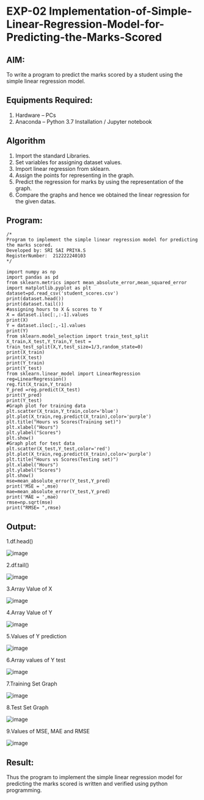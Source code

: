 # EXP-02  Implementation-of-Simple-Linear-Regression-Model-for-Predicting-the-Marks-Scored

## AIM:
To write a program to predict the marks scored by a student using the simple linear regression model.

## Equipments Required:
1. Hardware – PCs
2. Anaconda – Python 3.7 Installation / Jupyter notebook

## Algorithm
1. Import the standard Libraries.
2. Set variables for assigning dataset values.
3. Import linear regression from sklearn.
4. Assign the points for representing in the graph.
5. Predict the regression for marks by using the representation of the graph.
6. Compare the graphs and hence we obtained the linear regression for the given datas.
   
## Program:
```
/*
Program to implement the simple linear regression model for predicting the marks scored.
Developed by: SRI SAI PRIYA.S
RegisterNumber:  212222240103
*/

import numpy as np
import pandas as pd
from sklearn.metrics import mean_absolute_error,mean_squared_error
import matplotlib.pyplot as plt
dataset=pd.read_csv('student_scores.csv')
print(dataset.head())
print(dataset.tail())
#assigning hours to X & scores to Y
X = dataset.iloc[:,:-1].values
print(X)
Y = dataset.iloc[:,-1].values
print(Y)
from sklearn.model_selection import train_test_split
X_train,X_test,Y_train,Y_test = train_test_split(X,Y,test_size=1/3,random_state=0)
print(X_train)
print(X_test)
print(Y_train)
print(Y_test)
from sklearn.linear_model import LinearRegression
reg=LinearRegression()
reg.fit(X_train,Y_train)
Y_pred =reg.predict(X_test)
print(Y_pred)
print(Y_test)
#Graph plot for training data
plt.scatter(X_train,Y_train,color='blue')
plt.plot(X_train,reg.predict(X_train),color='purple')
plt.title("Hours vs Scores(Training set)")
plt.xlabel("Hours")
plt.ylabel("Scores")
plt.show()
#Graph plot for test data
plt.scatter(X_test,Y_test,color='red')
plt.plot(X_train,reg.predict(X_train),color='purple')
plt.title("Hours vs Scores(Testing set)")
plt.xlabel("Hours")
plt.ylabel("Scores")
plt.show()
mse=mean_absolute_error(Y_test,Y_pred)
print('MSE = ',mse)
mae=mean_absolute_error(Y_test,Y_pred)
print('MAE = ',mae)
rmse=np.sqrt(mse)
print("RMSE= ",rmse)
```
## Output:
1.df.head()

![image](https://github.com/SriSaiPriyaSenthilvel/Implementation-of-Simple-Linear-Regression-Model-for-Predicting-the-Marks-Scored/assets/119475702/1dc2ddc5-0ded-41c0-9b18-1cc962bf5a98)

2.df.tail()

![image](https://github.com/SriSaiPriyaSenthilvel/Implementation-of-Simple-Linear-Regression-Model-for-Predicting-the-Marks-Scored/assets/119475702/9eada9f6-bd10-46f0-af95-a04fe41fd553)

3.Array Value of X

![image](https://github.com/SriSaiPriyaSenthilvel/Implementation-of-Simple-Linear-Regression-Model-for-Predicting-the-Marks-Scored/assets/119475702/b2a12855-b023-4c72-87b6-daa8492d5a51)

4.Array Value of Y

![image](https://github.com/SriSaiPriyaSenthilvel/Implementation-of-Simple-Linear-Regression-Model-for-Predicting-the-Marks-Scored/assets/119475702/1f47ce40-7c1a-4c87-a143-b77d8e79e7e3)

5.Values of Y prediction

![image](https://github.com/SriSaiPriyaSenthilvel/Implementation-of-Simple-Linear-Regression-Model-for-Predicting-the-Marks-Scored/assets/119475702/500731ac-efa7-4104-9a26-124cf596ed5a)

6.Array values of Y test

![image](https://github.com/SriSaiPriyaSenthilvel/Implementation-of-Simple-Linear-Regression-Model-for-Predicting-the-Marks-Scored/assets/119475702/8f60ae89-df39-422d-a788-2e8eddd2a6ed)

7.Training Set Graph

![image](https://github.com/SriSaiPriyaSenthilvel/Implementation-of-Simple-Linear-Regression-Model-for-Predicting-the-Marks-Scored/assets/119475702/b2bcb3f8-e9f6-4895-aa2b-96697b99c70a)

8.Test Set Graph

![image](https://github.com/SriSaiPriyaSenthilvel/Implementation-of-Simple-Linear-Regression-Model-for-Predicting-the-Marks-Scored/assets/119475702/65344987-511d-417a-b8c6-dd4923729b66)

9.Values of MSE, MAE and RMSE

![image](https://github.com/SriSaiPriyaSenthilvel/Implementation-of-Simple-Linear-Regression-Model-for-Predicting-the-Marks-Scored/assets/119475702/8b2b0a33-5bd5-4b4c-b0d7-e80b536334c3)

## Result:
Thus the program to implement the simple linear regression model for predicting the marks scored is written and verified using python programming.
